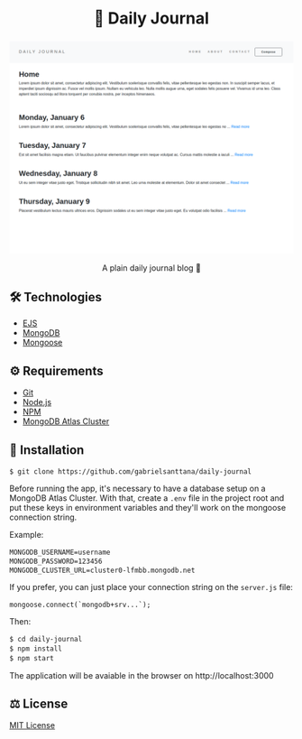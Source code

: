 # <div align="center">📔 Daily Journal</div>

#####

<img src="./public/images/homepage.png" />

<p align="center">A plain daily journal blog 📔</p>

## 🛠️ Technologies

<ul>
  <li><a href="https://ejs.co/">EJS</a></li>
  <li><a href="https://www.mongodb.com/">MongoDB</a></li>
  <li><a href="https://mongoosejs.com/">Mongoose</a></li>
</ul>

## ⚙️ Requirements

<ul>
  <li><a href="https://git-scm.com/">Git</a></li>
  <li><a href="https://nodejs.org/en/">Node.js</a></li>
  <li><a href="https://www.npmjs.com/">NPM</a></li>
  <li><a href="https://www.mongodb.com/cloud/atlas">MongoDB Atlas Cluster</a></li>
</ul>

## 🚀 Installation

```
$ git clone https://github.com/gabrielsanttana/daily-journal
```

Before running the app, it's necessary to have a database setup on a MongoDB Atlas Cluster. With that, create a `.env` file in the project root and put these keys in environment variables and they'll work on the mongoose connection string.

Example:

```
MONGODB_USERNAME=username
MONGODB_PASSWORD=123456
MONGODB_CLUSTER_URL=cluster0-lfmbb.mongodb.net
```

If you prefer, you can just place your connection string on the `server.js` file:

```
mongoose.connect(`mongodb+srv...`);
```

Then:

```bash
$ cd daily-journal
$ npm install
$ npm start
```

The application will be avaiable in the browser on http://localhost:3000

## ⚖️ License

[MIT License](https://github.com/gabrielsanttana/daily-journal/blob/master/LICENSE)
